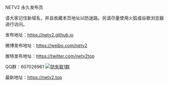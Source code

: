 NETV2 永久发布页

请大家记住新域名，并且收藏本页地址以防迷路。另请尽量使用火狐或谷歌浏览器进行访问。

发布地址：https://netv2.github.io

微博发布地址：https://weibo.com/netv2

推特发布地址：https://twitter.com/netv2top

QQ群：607026961 <a target="_blank" href="https://qm.qq.com/cgi-bin/qm/qr?k=PoHl7DjNkP7GShvjD1layfh3rHYyZWBD&jump_from=webapi"><img border="0" src="//pub.idqqimg.com/wpa/images/group.png" alt="防失联1群" title="防失联1群"></a>

最新地址：https://netv2.top
